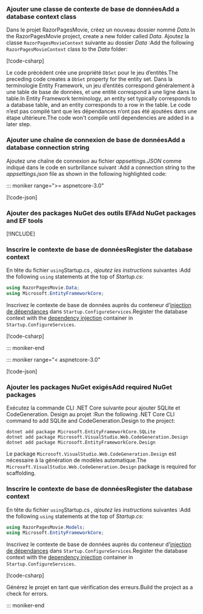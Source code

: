 <a name="dc"></a>

### <a name="add-a-database-context-class"></a><span data-ttu-id="3898e-101">Ajouter une classe de contexte de base de données</span><span class="sxs-lookup"><span data-stu-id="3898e-101">Add a database context class</span></span>

<span data-ttu-id="3898e-102">Dans le projet RazorPagesMovie, créez un nouveau dossier nommé *Data*.</span><span class="sxs-lookup"><span data-stu-id="3898e-102">In the RazorPagesMovie project, create a new folder called *Data*.</span></span> <span data-ttu-id="3898e-103">Ajoutez la classe `RazorPagesMovieContext` suivante au dossier *Data* :</span><span class="sxs-lookup"><span data-stu-id="3898e-103">Add the following `RazorPagesMovieContext` class to the *Data* folder:</span></span>

[!code-csharp[](~/tutorials/razor-pages/razor-pages-start/sample/RazorPagesMovie30/Data/RazorPagesMovieContext.cs)]

<span data-ttu-id="3898e-104">Le code précédent crée une propriété `DbSet` pour le jeu d’entités.</span><span class="sxs-lookup"><span data-stu-id="3898e-104">The preceding code creates a `DbSet` property for the entity set.</span></span> <span data-ttu-id="3898e-105">Dans la terminologie Entity Framework, un jeu d’entités correspond généralement à une table de base de données, et une entité correspond à une ligne dans la table.</span><span class="sxs-lookup"><span data-stu-id="3898e-105">In Entity Framework terminology, an entity set typically corresponds to a database table, and an entity corresponds to a row in the table.</span></span> <span data-ttu-id="3898e-106">Le code n’est pas compilé tant que les dépendances n’ont pas été ajoutées dans une étape ultérieure.</span><span class="sxs-lookup"><span data-stu-id="3898e-106">The code won't compile until dependencies are added in a later step.</span></span>

<a name="cs"></a>

### <a name="add-a-database-connection-string"></a><span data-ttu-id="3898e-107">Ajouter une chaîne de connexion de base de données</span><span class="sxs-lookup"><span data-stu-id="3898e-107">Add a database connection string</span></span>

<span data-ttu-id="3898e-108">Ajoutez une chaîne de connexion au fichier *appsettings.JSON* comme indiqué dans le code en surbrillance suivant :</span><span class="sxs-lookup"><span data-stu-id="3898e-108">Add a connection string to the *appsettings.json* file as shown in the following highlighted code:</span></span>

::: moniker range=">= aspnetcore-3.0"

[!code-json[](~/tutorials/razor-pages/razor-pages-start/sample/RazorPagesMovie30/appsettings_SQLite.json?highlight=10-12)]

### <a name="add-nuget-packages-and-ef-tools"></a><span data-ttu-id="3898e-109">Ajouter des packages NuGet des outils EF</span><span class="sxs-lookup"><span data-stu-id="3898e-109">Add NuGet packages and EF tools</span></span>

[!INCLUDE[](~/includes/add-EF-NuGet-SQLite-CLI.md)]

<a name="reg"></a>

### <a name="register-the-database-context"></a><span data-ttu-id="3898e-110">Inscrire le contexte de base de données</span><span class="sxs-lookup"><span data-stu-id="3898e-110">Register the database context</span></span>

<span data-ttu-id="3898e-111">En tête du fichier `using`Startup.cs *, ajoutez les instructions*  suivantes :</span><span class="sxs-lookup"><span data-stu-id="3898e-111">Add the following `using` statements at the top of *Startup.cs*:</span></span>

```csharp
using RazorPagesMovie.Data;
using Microsoft.EntityFrameworkCore;
```

<span data-ttu-id="3898e-112">Inscrivez le contexte de base de données auprès du conteneur d’[injection de dépendances](xref:fundamentals/dependency-injection) dans `Startup.ConfigureServices`.</span><span class="sxs-lookup"><span data-stu-id="3898e-112">Register the database context with the [dependency injection](xref:fundamentals/dependency-injection) container in `Startup.ConfigureServices`.</span></span>

[!code-csharp[](~/tutorials/razor-pages/razor-pages-start/sample/RazorPagesMovie30/Startup.cs?name=snippet_UseSqlite&highlight=11-12)]

::: moniker-end

::: moniker range="< aspnetcore-3.0"

[!code-json[](~/tutorials/razor-pages/razor-pages-start/sample/RazorPagesMovie/appsettings_SQLite.json?highlight=8-9)]

### <a name="add-required-nuget-packages"></a><span data-ttu-id="3898e-113">Ajouter les packages NuGet exigés</span><span class="sxs-lookup"><span data-stu-id="3898e-113">Add required NuGet packages</span></span>

<span data-ttu-id="3898e-114">Exécutez la commande CLI .NET Core suivante pour ajouter SQLite et CodeGeneration. Design au projet :</span><span class="sxs-lookup"><span data-stu-id="3898e-114">Run the following .NET Core CLI command to add SQLite and CodeGeneration.Design to the project:</span></span>

```dotnetcli
dotnet add package Microsoft.EntityFrameworkCore.SQLite
dotnet add package Microsoft.VisualStudio.Web.CodeGeneration.Design
dotnet add package Microsoft.EntityFrameworkCore.Design
```

<span data-ttu-id="3898e-115">Le package `Microsoft.VisualStudio.Web.CodeGeneration.Design` est nécessaire à la génération de modèles automatique.</span><span class="sxs-lookup"><span data-stu-id="3898e-115">The `Microsoft.VisualStudio.Web.CodeGeneration.Design` package is required for scaffolding.</span></span>

<a name="reg"></a>

### <a name="register-the-database-context"></a><span data-ttu-id="3898e-116">Inscrire le contexte de base de données</span><span class="sxs-lookup"><span data-stu-id="3898e-116">Register the database context</span></span>

<span data-ttu-id="3898e-117">En tête du fichier `using`Startup.cs *, ajoutez les instructions*  suivantes :</span><span class="sxs-lookup"><span data-stu-id="3898e-117">Add the following `using` statements at the top of *Startup.cs*:</span></span>

```csharp
using RazorPagesMovie.Models;
using Microsoft.EntityFrameworkCore;
```

<span data-ttu-id="3898e-118">Inscrivez le contexte de base de données auprès du conteneur d’[injection de dépendances](xref:fundamentals/dependency-injection) dans `Startup.ConfigureServices`.</span><span class="sxs-lookup"><span data-stu-id="3898e-118">Register the database context with the [dependency injection](xref:fundamentals/dependency-injection) container in `Startup.ConfigureServices`.</span></span>

[!code-csharp[](~/tutorials/razor-pages/razor-pages-start/sample/RazorPagesMovie22/Startup.cs?name=snippet_UseSqlite&highlight=11-12)]

<span data-ttu-id="3898e-119">Générez le projet en tant que vérification des erreurs.</span><span class="sxs-lookup"><span data-stu-id="3898e-119">Build the project as a check for errors.</span></span>

::: moniker-end
